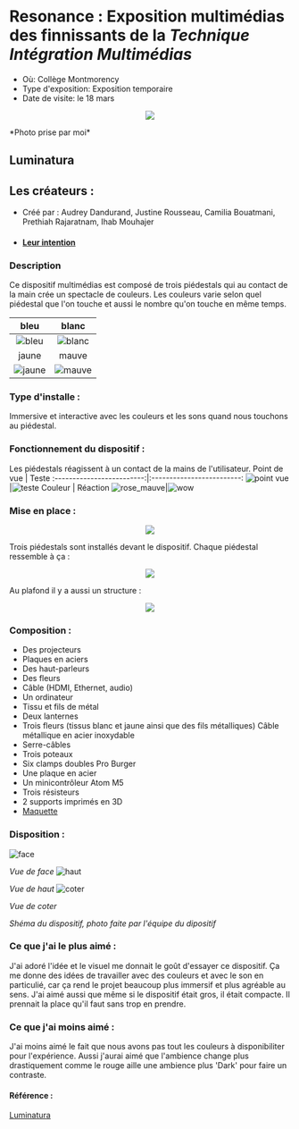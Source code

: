 # Resonance : Exposition multimédias des finnissants de la *Technique Intégration Multimédias*
- Où: Collège Montmorency
- Type d'exposition: Exposition temporaire
- Date de visite: le 18 mars

<p align="center">
  <img src="./photos/equipe_couleur.jpg">
</p>
*Photo prise par moi*

## Luminatura

## Les créateurs :
- Créé par : Audrey Dandurand, Justine Rousseau, Camilia Bouatmani, Prethiah Rajaratnam, Ihab Mouhajer
- #### [Leur intention](https://miaou-mafia.github.io/projet-luminatura/#/20_intention/)

### Description
Ce dispositif multimédias est composé de trois piédestals qui au contact de la main crée un spectacle de couleurs. Les couleurs varie selon quel piédestal que l'on touche et aussi le nombre qu'on touche en même temps. 

bleu | blanc
:-------------------------:|:-------------------------:
![bleu](photos/bleu.jpg)|![blanc](photos/blanc.jpg)
jaune | mauve
![jaune](photos/jaune.jpg)|![mauve](photos/mauve.jpg)

### Type d'installe : 
Immersive et interactive avec les couleurs et les sons quand nous touchons au piédestal.

### Fonctionnement du dispositif :
Les piédestals réagissent à un contact de la mains de l'utilisateur.
Point de vue | Teste
:-------------------------:|:-------------------------:
![point vue](photos/pablo_pdv.jpg)|![teste](photos/pablo_teste.jpg)
Couleur | Réaction
![rose_mauve](photos/rose_mauve.jpg)|![wow](photos/pablo_wow.jpg)

### Mise en place : 

<p align="center">
  <img src="./photos/luminatura_vue_face.jpg">
</p>

Trois piédestals sont installés devant le dispositif. Chaque piédestal ressemble à ça : 

<p align="center">
  <img src="./photos/pied_haut_parleur">
</p>

Au plafond il y a aussi un structure : 

<p align="center">
  <img src="./photos/luminatura_structure.jpg">
</p>


### Composition :
- Des projecteurs
- Plaques en aciers
- Des haut-parleurs
- Des fleurs
- Câble (HDMI, Ethernet, audio)
- Un ordinateur
- Tissu et fils de métal
- Deux lanternes
- Trois fleurs (tissus blanc et jaune ainsi que des fils métalliques)
  Câble métallique en acier inoxydable
- Serre-câbles
- Trois poteaux
- Six clamps doubles Pro Burger
- Une plaque en acier
- Un minicontrôleur Atom M5
- Trois résisteurs
- 2 supports imprimés en 3D
- [Maquette](https://www.youtube.com/watch?v=vc4ROoVuDpA)

### Disposition :


![face](photos/luminatura_vue_face.jpg)

*Vue de face*
![haut](photos/luminatura_vue_haut.jpg)

*Vue de haut*
![coter](photos/luminatura_vue_coter.jpg)

*Vue de coter*

*Shéma du dispositif, photo faite par l'équipe du dipositif*

### Ce que j'ai le plus aimé :

J'ai adoré l'idée et le visuel me donnait le goût d'essayer ce dispositif. Ça me donne des idées de travailler avec des couleurs et avec le son en particulié, car ça rend le projet beaucoup plus immersif et plus agréable au sens. J'ai aimé aussi que même si le dispositif était gros, il était compacte. Il prennait la place qu'il faut sans trop en prendre.

### Ce que j'ai moins aimé :

J'ai moins aimé le fait que nous avons pas tout les couleurs à disponibiliter pour l'expérience. Aussi j'aurai aimé que l'ambience change plus drastiquement comme le rouge aille une ambience plus 'Dark' pour faire un contraste.

#### Référence : 

[Luminatura](https://miaou-mafia.github.io/projet-luminatura/#/)
